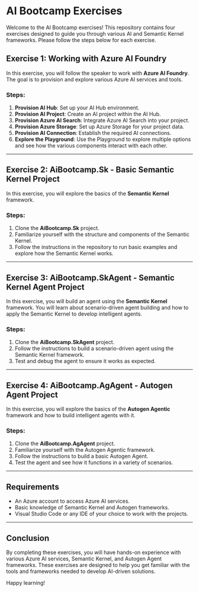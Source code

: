 # AI Bootcamp Exercises

Welcome to the AI Bootcamp exercises! This repository contains four exercises designed to guide you through various AI and Semantic Kernel frameworks. Please follow the steps below for each exercise.

## Exercise 1: Working with Azure AI Foundry

In this exercise, you will follow the speaker to work with **Azure AI Foundry**. The goal is to provision and explore various Azure AI services and tools.

### Steps:
1. **Provision AI Hub**: Set up your AI Hub environment.
2. **Provision AI Project**: Create an AI project within the AI Hub.
3. **Provision Azure AI Search**: Integrate Azure AI Search into your project.
4. **Provision Azure Storage**: Set up Azure Storage for your project data.
5. **Provision AI Connection**: Establish the required AI connections.
6. **Explore the Playground**: Use the Playground to explore multiple options and see how the various components interact with each other.

---

## Exercise 2: AiBootcamp.Sk - Basic Semantic Kernel Project

In this exercise, you will explore the basics of the **Semantic Kernel** framework.

### Steps:
1. Clone the **AiBootcamp.Sk** project.
2. Familiarize yourself with the structure and components of the Semantic Kernel.
3. Follow the instructions in the repository to run basic examples and explore how the Semantic Kernel works.

---

## Exercise 3: AiBootcamp.SkAgent - Semantic Kernel Agent Project

In this exercise, you will build an agent using the **Semantic Kernel** framework. You will learn about scenario-driven agent building and how to apply the Semantic Kernel to develop intelligent agents.

### Steps:
1. Clone the **AiBootcamp.SkAgent** project.
2. Follow the instructions to build a scenario-driven agent using the Semantic Kernel framework.
3. Test and debug the agent to ensure it works as expected.

---

## Exercise 4: AiBootcamp.AgAgent - Autogen Agent Project

In this exercise, you will explore the basics of the **Autogen Agentic** framework and how to build intelligent agents with it.

### Steps:
1. Clone the **AiBootcamp.AgAgent** project.
2. Familiarize yourself with the Autogen Agentic framework.
3. Follow the instructions to build a basic Autogen Agent.
4. Test the agent and see how it functions in a variety of scenarios.

---

## Requirements

- An Azure account to access Azure AI services.
- Basic knowledge of Semantic Kernel and Autogen frameworks.
- Visual Studio Code or any IDE of your choice to work with the projects.

---

## Conclusion

By completing these exercises, you will have hands-on experience with various Azure AI services, Semantic Kernel, and Autogen Agent frameworks. These exercises are designed to help you get familiar with the tools and frameworks needed to develop AI-driven solutions.

Happy learning!
